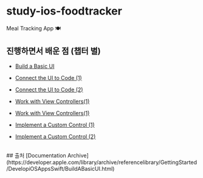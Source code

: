 # study-ios-foodtracker
Meal Tracking App 🍽
<br>
## 진행하면서 배운 점 (챕터 별)

- [Build a Basic UI](https://woozzang.tistory.com/46?category=909641)

- [Connect the UI to Code (1)](https://woozzang.tistory.com/47)
- [Connect the UI to Code (2)](https://woozzang.tistory.com/50)

- [Work with View Controllers(1)](https://woozzang.tistory.com/51)
- [Work with View Controllers(1)](https://woozzang.tistory.com/55)

- [Implement a Custom Control (1)](https://woozzang.tistory.com/61?category=909641)
- [Implement a Custom Control (2)](https://woozzang.tistory.com/64?category=909641)
<br>
## 출처
[Documentation Archive](https://developer.apple.com/library/archive/referencelibrary/GettingStarted/DevelopiOSAppsSwift/BuildABasicUI.html)
